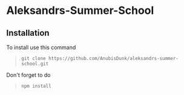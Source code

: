 # Aleksandrs-Summer-School 

## Installation
To install use this command<br>
>`git clone https://github.com/AnubisDunk/aleksandrs-summer-school.git`<br>

Don't forget to do 
>`npm install` 